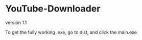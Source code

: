 # YouTube-Downloader
version 1.1

To get the fully working .exe, go to dist, and click the main.exe

